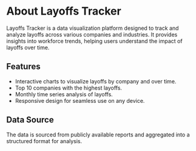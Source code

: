 # About Layoffs Tracker

Layoffs Tracker is a data visualization platform designed to track and analyze layoffs across various companies and industries. It provides insights into workforce trends, helping users understand the impact of layoffs over time.

## Features
- Interactive charts to visualize layoffs by company and over time.
- Top 10 companies with the highest layoffs.
- Monthly time series analysis of layoffs.
- Responsive design for seamless use on any device.

## Data Source
The data is sourced from publicly available reports and aggregated into a structured format for analysis.